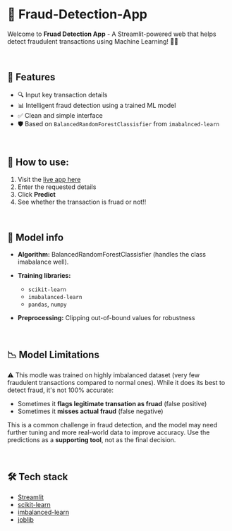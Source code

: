 # 🚨 Fraud-Detection-App

Welcome to **Fruad Detection App** - A Streamlit-powered web that helps detect fraudulent transactions using Machine Learning! 🧠💸

<br>

## 📌 Features 

- 🔍 Input key transaction details
- 📊 Intelligent fraud detection using a trained ML model
- ✅ Clean and simple interface
- 🛡️ Based on `BalancedRandomForestClassisfier` from `imabalnced-learn`

<br>

## 🚀 How to use:

1. Visit the [live app here](https://fraud-detection-2mj8dcsqkf4mb7xqrz6h3w.streamlit.app/)
2. Enter the requested details
3. Click **Predict**
4. See whether the transaction is fruad or not!!

<br>

## 🧠 Model info

- **Algorithm:** BalancedRandomForestClassisfier (handles the class imabalance well).
- **Training libraries:**
   - `scikit-learn`
   - `imabalanced-learn`
   - `pandas`, `numpy`

- **Preprocessing:** Clipping out-of-bound values for robustness

<br>

## 📉 Model Limitations

⚠️ This modle was trained on highly imbalanced dataset (very few fraudulent transactions compared to normal ones). While it does its best to detect fraud, it's not 100% accurate:

- Sometimes it **flags legitimate transation as fruad** (false positive)
- Sometimes it **misses actual fraud** (false negative)

This is a common challenge in fraud detection, and the model may need further tuning and more real-world data to improve accuracy. Use the predictions as a **supporting tool**, not as the final decision. 

<br>

## 🛠 Tech stack

- [Streamlit](https://streamlit.io/)
- [scikit-learn](https://scikit-learn.org/)
- [imbalanced-learn](https://imbalanced-learn.org/)
- [joblib](https://joblib.readthedocs.io/en/latest/)

 
   

 
